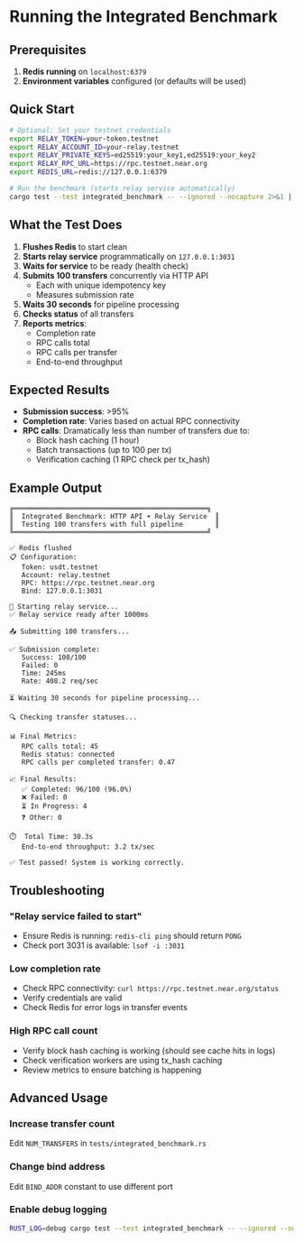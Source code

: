 # Running the Integrated Benchmark

## Prerequisites

1. **Redis running** on `localhost:6379`
2. **Environment variables** configured (or defaults will be used)

## Quick Start

```bash
# Optional: Set your testnet credentials
export RELAY_TOKEN=your-token.testnet
export RELAY_ACCOUNT_ID=your-relay.testnet
export RELAY_PRIVATE_KEYS=ed25519:your_key1,ed25519:your_key2
export RELAY_RPC_URL=https://rpc.testnet.near.org
export REDIS_URL=redis://127.0.0.1:6379

# Run the benchmark (starts relay service automatically)
cargo test --test integrated_benchmark -- --ignored --nocapture 2>&1 | tee ./benchmark_results.log
```

## What the Test Does

1. **Flushes Redis** to start clean
2. **Starts relay service** programmatically on `127.0.0.1:3031`
3. **Waits for service** to be ready (health check)
4. **Submits 100 transfers** concurrently via HTTP API
   - Each with unique idempotency key
   - Measures submission rate
5. **Waits 30 seconds** for pipeline processing
6. **Checks status** of all transfers
7. **Reports metrics**:
   - Completion rate
   - RPC calls total
   - RPC calls per transfer
   - End-to-end throughput

## Expected Results

- **Submission success**: >95%
- **Completion rate**: Varies based on actual RPC connectivity
- **RPC calls**: Dramatically less than number of transfers due to:
  - Block hash caching (1 hour)
  - Batch transactions (up to 100 per tx)
  - Verification caching (1 RPC check per tx_hash)

## Example Output

```
╔════════════════════════════════════════════════╗
║  Integrated Benchmark: HTTP API + Relay Service  ║
║  Testing 100 transfers with full pipeline        ║
╚════════════════════════════════════════════════╝

✅ Redis flushed
📋 Configuration:
   Token: usdt.testnet
   Account: relay.testnet
   RPC: https://rpc.testnet.near.org
   Bind: 127.0.0.1:3031

🚀 Starting relay service...
✅ Relay service ready after 1000ms

📤 Submitting 100 transfers...

✅ Submission complete:
   Success: 100/100
   Failed: 0
   Time: 245ms
   Rate: 408.2 req/sec

⏳ Waiting 30 seconds for pipeline processing...

🔍 Checking transfer statuses...

📊 Final Metrics:
   RPC calls total: 45
   Redis status: connected
   RPC calls per completed transfer: 0.47

📈 Final Results:
   ✅ Completed: 96/100 (96.0%)
   ❌ Failed: 0
   ⏳ In Progress: 4
   ❓ Other: 0

⏱️  Total Time: 30.3s
   End-to-end throughput: 3.2 tx/sec

✅ Test passed! System is working correctly.
```

## Troubleshooting

### "Relay service failed to start"
- Ensure Redis is running: `redis-cli ping` should return `PONG`
- Check port 3031 is available: `lsof -i :3031`

### Low completion rate
- Check RPC connectivity: `curl https://rpc.testnet.near.org/status`
- Verify credentials are valid
- Check Redis for error logs in transfer events

### High RPC call count
- Verify block hash caching is working (should see cache hits in logs)
- Check verification workers are using tx_hash caching
- Review metrics to ensure batching is happening

## Advanced Usage

### Increase transfer count
Edit `NUM_TRANSFERS` in `tests/integrated_benchmark.rs`

### Change bind address
Edit `BIND_ADDR` constant to use different port

### Enable debug logging
```bash
RUST_LOG=debug cargo test --test integrated_benchmark -- --ignored --nocapture
```
